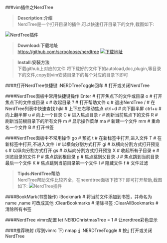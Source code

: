 ###vim插件之NerdTree

><b>Description:介绍</b><br>
    NerdTree是一个打开目录的插件,可以快速打开目录下的文件,截图如下:

![NerdTree插件](http://images.vimkid.com/1_100/7_1.jpg "NerdTree插件")

><b>Download:下载地址</b><br>
    https://github.com/scrooloose/nerdtree
[![下载地址](http://https://github.com/scrooloose/nerdtree "NerdTree")](https://github.com/scrooloose/nerdtree)

><b>Install:安装方法</b><br>
    下载github上对应的文件
    将下载好的文件下的autoload,doc,plugin,等目录下的文件,copy到vim安装目录下的每个对应的目录下即可

####打开NerdTree快捷键
    :NERDTreeToggle回车  # 打开或关闭NerdTree
    
####NerdTree面板中常用快捷键操作
    Enter       # 打开焦点下的文件或目录
    o           # 打开焦点下的文件或目录
    x           # 收起目录
    ?           # 打开帮助文件
    q           # 退出NerdTree
    /           # 在NerdTree列表中快速查找
    hjkl        # 上下左右移动焦点
    ctrl+d      # 向下翻半屏
    ctrl+u      # 向上翻半屏
    u           # 向上一个目录
    C           # 进入焦点目录
    r           # 刷新当前焦点下的文件
    R           # 刷新当前根目录下的所有文件
    m           # 显示操作菜单
    ma          # 新建一个文件
    mm          # 重命名一个文件
    B           # 打开书签

####NerdTree面板中不常用操作
    go          # 预览
    t           # 在新标签中打开,进入文件
    T           # 在新标签中打开,不进入文件
    i           # 以横向分割方式打开
    gi          # 以横向分割方式打开预览
    s           # 以纵向分割方式打开
    gs          # 以纵向分割方式打开预览
    X           # 收起所有子目录
    e           # 浏览目录的文件
    P           # 焦点跳到根目录
    p           # 焦点跳到父目录
    J           # 焦点跳到当前目录最后一个文件
    K           # 焦点跳到当前目录第一个文件
    I           # 隐藏文件
    f           # 文件过滤

><b>Tipds:NerdTree帮助</b><br>
    NerdTree帮助文件比较齐全，在neerdtree面板下按下? 即可打开帮助,截图如下:
![NerdTree插件](http://images.vimkid.com/1_100/7_2.jpg "NerdTree插件")

####BookMark(书签操作)
    :Bookmark <name>      # 将当前文件添加到书签，并命名为name ,name 可改成其他
    :ClearBookmarks       # 清除书签
    :ClearAllBookmarks    # 清除所有书签

####NerdTree vimrc配置 
    let NERDChristmasTree = 1    # 让nerdtree彩色显示

####推荐映射 (写到vimrc 下)
    nmap ;j :NERDTreeToggle<cr>    # 按;j 打开或关闭NerdTree
    
